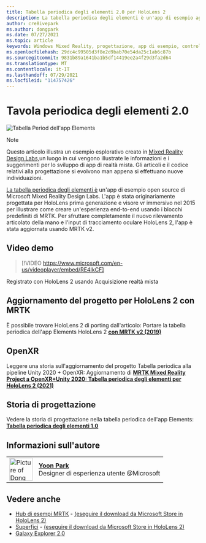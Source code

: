 ```yaml
---
title: Tabella periodica degli elementi 2.0 per HoloLens 2
description: La tabella periodica degli elementi è un'app di esempio aggiornata HoloLens 2'input completo di tracciamento manuale e tracciamento oculare di HoloLens 2.
author: cre8ivepark
ms.author: dongpark
ms.date: 07/27/2021
ms.topic: article
keywords: Windows Mixed Reality, progettazione, app di esempio, controlli, MRTK, Mixed Reality Toolkit, Unity, app di esempio, app di esempio, open source, Microsoft Store, HoloLens, visore di realtà mista, visore windows mixed reality, visore per realtà virtuale, OpenXR, Open XR, Unity
ms.openlocfilehash: 29dc4c99505d3f8e2d9bab70e54da25c1ab6c87b
ms.sourcegitcommit: 9831b89a1641ba1b5df14419ee2a4f29d3fa2d64
ms.translationtype: MT
ms.contentlocale: it-IT
ms.lasthandoff: 07/29/2021
ms.locfileid: "114757426"
---
```

# <a name="periodic-table-of-the-elements-20"></a>Tavola periodica degli elementi 2.0
![Tabella Period dell'app Elements](../images/MRDL_PeriodicTable.jpg)

>[!NOTE]
>Questo articolo illustra un esempio esplorativo creato in [Mixed Reality Design Labs,](https://github.com/Microsoft/MRDesignLabs_Unity)un luogo in cui vengono illustrate le informazioni e i suggerimenti per lo sviluppo di app di realtà mista. Gli articoli e il codice relativi alla progettazione si evolvono man appena si effettuano nuove individuazioni.

[La tabella periodica degli elementi è](https://github.com/Microsoft/MRDesignLabs_Unity_PeriodicTable) un'app di esempio open source di Microsoft Mixed Reality Design Labs. L'app è stata originariamente progettata per HoloLens prima generazione e visore vr immersivo nel 2015 per illustrare come creare un'esperienza end-to-end usando i blocchi predefiniti di MRTK. Per sfruttare completamente il nuovo rilevamento articolato della mano e l'input di tracciamento oculare HoloLens 2, l'app è stata aggiornata usando MRTK v2. 

## <a name="demo-video"></a>Video demo 
> [!VIDEO https://www.microsoft.com/en-us/videoplayer/embed/RE4IkCF]

Registrato con HoloLens 2 usando Acquisizione realtà mista


## <a name="upgrading-the-project-for-hololens-2-with-mrtk"></a>Aggiornamento del progetto per HoloLens 2 con MRTK
È possibile trovare HoloLens 2 di porting dall'articolo: Portare la tabella periodica dell'app Elements HoloLens 2 <a href="https://dongyoonpark.medium.com/bringing-the-periodic-table-of-the-elements-app-to-hololens-2-with-mrtk-v2-a6e3d8362158" target="_blank"> **con MRTK v2 (2019)**</a>

## <a name="openxr"></a>OpenXR 
Leggere una storia sull'aggiornamento del progetto Tabella periodica alla pipeline Unity 2020 + OpenXR: Aggiornamento di <a href="https://dongyoonpark.medium.com/updating-mrtk-mixed-reality-project-to-openxr-unity-2020-periodic-table-of-the-elements-4cf55b0479a4" target="_blank"> **MRTK Mixed Reality Project a OpenXR+Unity 2020: Tabella periodica degli elementi per HoloLens 2 (2021)**</a>

## <a name="design-story"></a>Storia di progettazione 
Vedere la storia di progettazione nella tabella periodica dell'app Elements: [ **Tabella periodica degli elementi 1.0**](periodic-table-of-the-elements.md)

## <a name="about-the-author"></a>Informazioni sull'autore

<table style="border-collapse:collapse" padding-left="0px">
<tr>
<td style="border-style: none" width="60px"><img alt="Picture of Dong Yoon Park" width="60" height="60" src="images/dongyoonpark.jpg"></td>
<td style="border-style: none"><a href="http://dongyoonpark.com" target="_blank"><b>Yoon Park</b></a><br>Designer di esperienza utente @Microsoft</td>
</tr>
</table>

## <a name="see-also"></a>Vedere anche

* [Hub di esempi MRTK](/windows/mixed-reality/mrtk-unity/features/example-scenes/example-hub) - [(eseguire il download da Microsoft Store in HoloLens 2)](https://www.microsoft.com/en-us/p/mrtk-examples-hub/9mv8c39l2sj4)
* [Superfici](sampleapp-surfaces.md) - [(eseguire il download da Microsoft Store in HoloLens 2)](https://www.microsoft.com/en-us/p/surfaces/9nvkpv3sk3x0)
* [Galaxy Explorer 2.0](galaxy-explorer-update.md)